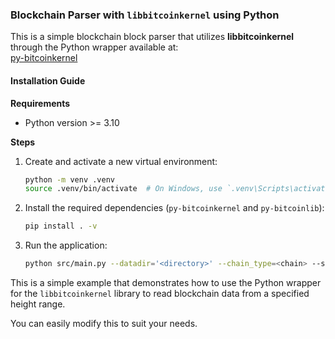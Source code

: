 ### Blockchain Parser with `libbitcoinkernel` using Python

This is a simple blockchain block parser that utilizes **libbitcoinkernel** through the Python wrapper available at:  
[py-bitcoinkernel](https://github.com/stickies-v/py-bitcoinkernel)

#### Installation Guide

**Requirements**

- Python version >= 3.10

**Steps**

1. Create and activate a new virtual environment:

    ```bash
    python -m venv .venv
    source .venv/bin/activate  # On Windows, use `.venv\Scripts\activate`
    ```

2. Install the required dependencies (`py-bitcoinkernel` and `py-bitcoinlib`):

    ```bash
    pip install . -v
    ```

3. Run the application:

    ```bash
    python src/main.py --datadir='<directory>' --chain_type=<chain> --start_height=<height> --end_height=<height>
    ```

This is a simple example that demonstrates how to use the Python wrapper for the `libbitcoinkernel` library to read blockchain data from a specified height range.

You can easily modify this to suit your needs.
